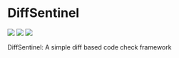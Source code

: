 # DiffSentinel
![](https://github.com/AtsushiSakai/DiffSentinel/workflows/Linux_CI/badge.svg)
![](https://github.com/AtsushiSakai/DiffSentinel/workflows/MacOS_CI/badge.svg)
![](https://github.com/AtsushiSakai/DiffSentinel/workflows/Latest_release_CI/badge.svg)

DiffSentinel: A simple diff based code check framework
